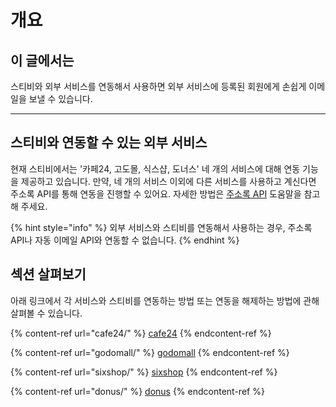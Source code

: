 # 개요

## 이 글에서는

스티비와 외부 서비스를 연동해서 사용하면 외부 서비스에 등록된 회원에게 손쉽게 이메일을 보낼 수 있습니다.&#x20;

***

## 스티비와 연동할 수 있는 외부 서비스

현재 스티비에서는 '카페24, 고도몰, 식스샵, 도너스' 네 개의 서비스에 대해 연동 기능을 제공하고 있습니다. 만약, 네 개의 서비스 이외에 다른 서비스를 사용하고 계신다면 주소록 API를 통해 연동을 진행할 수 있어요. 자세한 방법은 [주소록 API](../api-webhook/list-api.md) 도움말을 참고해 주세요.

{% hint style="info" %}
외부 서비스와 스티비를 연동해서 사용하는 경우, 주소록 API나 자동 이메일 API와 연동할 수 없습니다.
{% endhint %}

## 섹션 살펴보기

아래 링크에서 각 서비스와 스티비를 연동하는 방법 또는 연동을 해제하는 방법에 관해 살펴볼 수 있습니다.&#x20;

{% content-ref url="cafe24/" %}
[cafe24](cafe24/)
{% endcontent-ref %}

{% content-ref url="godomall/" %}
[godomall](godomall/)
{% endcontent-ref %}

{% content-ref url="sixshop/" %}
[sixshop](sixshop/)
{% endcontent-ref %}

{% content-ref url="donus/" %}
[donus](donus/)
{% endcontent-ref %}
